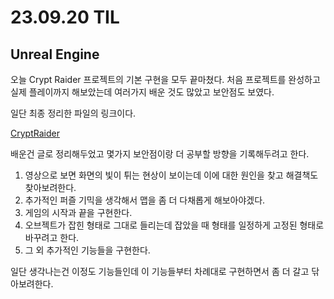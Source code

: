 # 23.09.20 TIL

## Unreal Engine

오늘 Crypt Raider 프로젝트의 기본 구현을 모두 끝마쳤다. 처음 프로젝트를 완성하고 실제 플레이까지 해보았는데 여러가지 배운 것도 많았고 보안점도 보였다.

일단 최종 정리한 파일의 링크이다.

[CryptRaider](/Unreal%20Engine/실습/CryptRaider/CryptRaider.md)

배운건 글로 정리해두었고 몇가지 보안점이랑 더 공부할 방향을 기록해두려고 한다.

1. 영상으로 보면 화면의 빛이 튀는 현상이 보이는데 이에 대한 원인을 찾고 해결책도 찾아보려한다.
2. 추가적인 퍼즐 기믹을 생각해서 맵을 좀 더 다채롭게 해보아야겠다.
3. 게임의 시작과 끝을 구현한다.
4. 오브젝트가 잡힌 형태로 그대로 들리는데 잡았을 때 형태를 일정하게 고정된 형태로 바꾸려고 한다.
5. 그 외 추가적인 기능들을 구현한다.

일단 생각나는건 이정도 기능들인데 이 기능들부터 차례대로 구현하면서 좀 더 갈고 닦아보려한다.
